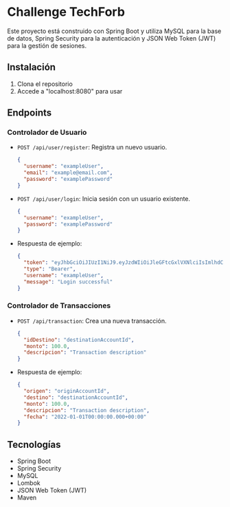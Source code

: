 # Challenge TechForb

Este proyecto está construido con Spring Boot y utiliza MySQL para la base de datos, Spring Security para la autenticación y JSON Web Token (JWT) para la gestión de sesiones.

## Instalación

1. Clona el repositorio
2. Accede a "localhost:8080" para usar

## Endpoints

### Controlador de Usuario

- `POST /api/user/register`: Registra un nuevo usuario.

  ```json
  {
  	"username": "exampleUser",
  	"email": "example@email.com",
  	"password": "examplePassword"
  }
  ```

- `POST /api/user/login`: Inicia sesión con un usuario existente.

  ```json
  {
  	"username": "exampleUser",
  	"password": "examplePassword"
  }
  ```

- Respuesta de ejemplo:

  ```json
  {
  	"token": "eyJhbGciOiJIUzI1NiJ9.eyJzdWIiOiJleGFtcGxlVXNlciIsImlhdCI6MTYxNzYzNzI4MiwiZXhwIjoxNjE3NzIzNjgyfQ.SflKxwRJSMeKKF2QT4fwpMeJf36POk6yJV_adQssw5c",
  	"type": "Bearer",
  	"username": "exampleUser",
  	"message": "Login successful"
  }
  ```

### Controlador de Transacciones

- `POST /api/transaction`: Crea una nueva transacción.

  ```json
  {
  	"idDestino": "destinationAccountId",
  	"monto": 100.0,
  	"descripcion": "Transaction description"
  }
  ```

- Respuesta de ejemplo:

  ```json
  {
  	"origen": "originAccountId",
  	"destino": "destinationAccountId",
  	"monto": 100.0,
  	"descripcion": "Transaction description",
  	"fecha": "2022-01-01T00:00:00.000+00:00"
  }
  ```

## Tecnologías

- Spring Boot
- Spring Security
- MySQL
- Lombok
- JSON Web Token (JWT)
- Maven
